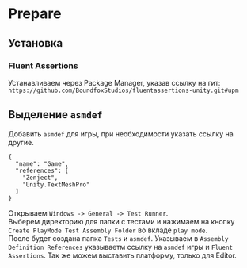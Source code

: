 # Prepare

## Установка

### Fluent Assertions

Устанавливаем через Package Manager, указав ссылку на гит:  
`https://github.com/BoundfoxStudios/fluentassertions-unity.git#upm`

## Выделение `asmdef`

Добавить `asmdef` для игры, при необходимости указать ссылку на другие.

```
{
  "name": "Game",
  "references": [
    "Zenject",
    "Unity.TextMeshPro"
  ]
}
```

Открываем `Windows -> General -> Test Runner`.  
Выберем директорию для папки с тестами и нажимаем на кнопку `Create PlayMode Test Assembly Folder` во вкладе `play mode`.  
После будет создана папка `Tests` и `asmdef`.
Указываем в `Assembly Definition References` указываетм ссылку на `asmdef` игры и `Fluent Assertions`.
Так же можем выставить платформу, только для Editor.